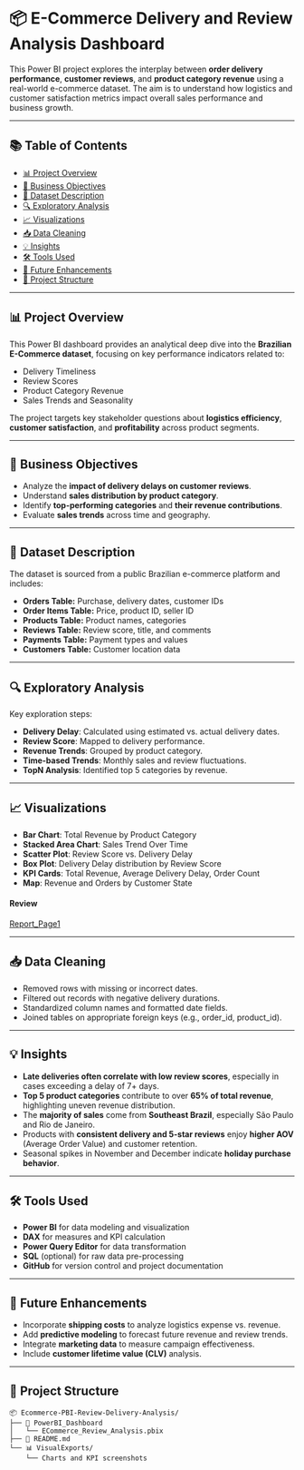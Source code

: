 # 📦 E-Commerce Delivery and Review Analysis Dashboard


This Power BI project explores the interplay between **order delivery performance**, **customer reviews**, and **product category revenue** using a real-world e-commerce dataset. The aim is to understand how logistics and customer satisfaction metrics impact overall sales performance and business growth.

---

## 📚 Table of Contents

* [📊 Project Overview](#-project-overview)
* [🎯 Business Objectives](#-business-objectives)
* [🧩 Dataset Description](#-dataset-description)
* [🔍 Exploratory Analysis](#-exploratory-analysis)
* [📈 Visualizations](#-visualizations)
* [📥 Data Cleaning](#-data-cleaning)
* [💡 Insights](#-insights)
* [🛠️ Tools Used](#-tools-used)
* [📌 Future Enhancements](#-future-enhancements)
* [📁 Project Structure](#-project-structure)

---

## 📊 Project Overview

This Power BI dashboard provides an analytical deep dive into the **Brazilian E-Commerce dataset**, focusing on key performance indicators related to:

* Delivery Timeliness
* Review Scores
* Product Category Revenue
* Sales Trends and Seasonality

The project targets key stakeholder questions about **logistics efficiency**, **customer satisfaction**, and **profitability** across product segments.

---

## 🎯 Business Objectives

* Analyze the **impact of delivery delays on customer reviews**.
* Understand **sales distribution by product category**.
* Identify **top-performing categories** and **their revenue contributions**.
* Evaluate **sales trends** across time and geography.

---

## 🧩 Dataset Description

The dataset is sourced from a public Brazilian e-commerce platform and includes:

* **Orders Table:** Purchase, delivery dates, customer IDs
* **Order Items Table:** Price, product ID, seller ID
* **Products Table:** Product names, categories
* **Reviews Table:** Review score, title, and comments
* **Payments Table:** Payment types and values
* **Customers Table:** Customer location data

---

## 🔍 Exploratory Analysis

Key exploration steps:

* **Delivery Delay**: Calculated using estimated vs. actual delivery dates.
* **Review Score**: Mapped to delivery performance.
* **Revenue Trends**: Grouped by product category.
* **Time-based Trends**: Monthly sales and review fluctuations.
* **TopN Analysis**: Identified top 5 categories by revenue.

---

## 📈 Visualizations

* **Bar Chart**: Total Revenue by Product Category
* **Stacked Area Chart**: Sales Trend Over Time
* **Scatter Plot**: Review Score vs. Delivery Delay
* **Box Plot**: Delivery Delay distribution by Review Score
* **KPI Cards**: Total Revenue, Average Delivery Delay, Order Count
* **Map**: Revenue and Orders by Customer State

#### Review 
[Report_Page1](screenshots/Analysis_Report_page-0001.jpg)

---

## 📥 Data Cleaning

* Removed rows with missing or incorrect dates.
* Filtered out records with negative delivery durations.
* Standardized column names and formatted date fields.
* Joined tables on appropriate foreign keys (e.g., order\_id, product\_id).

---

## 💡 Insights

* **Late deliveries often correlate with low review scores**, especially in cases exceeding a delay of 7+ days.
* **Top 5 product categories** contribute to over **65% of total revenue**, highlighting uneven revenue distribution.
* The **majority of sales** come from **Southeast Brazil**, especially São Paulo and Rio de Janeiro.
* Products with **consistent delivery and 5-star reviews** enjoy **higher AOV** (Average Order Value) and customer retention.
* Seasonal spikes in November and December indicate **holiday purchase behavior**.

---

## 🛠️ Tools Used

* **Power BI** for data modeling and visualization
* **DAX** for measures and KPI calculation
* **Power Query Editor** for data transformation
* **SQL** (optional) for raw data pre-processing
* **GitHub** for version control and project documentation

---

## 📌 Future Enhancements

* Incorporate **shipping costs** to analyze logistics expense vs. revenue.
* Add **predictive modeling** to forecast future revenue and review trends.
* Integrate **marketing data** to measure campaign effectiveness.
* Include **customer lifetime value (CLV)** analysis.

---

## 📁 Project Structure

```
📦 Ecommerce-PBI-Review-Delivery-Analysis/
├── 📁 PowerBI_Dashboard
│   └── ECommerce_Review_Analysis.pbix
├── 📄 README.md
└── 📊 VisualExports/
    └── Charts and KPI screenshots
```
